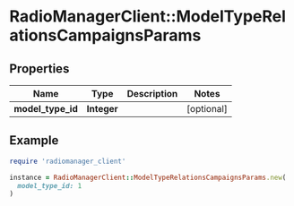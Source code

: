 # RadioManagerClient::ModelTypeRelationsCampaignsParams

## Properties

| Name | Type | Description | Notes |
| ---- | ---- | ----------- | ----- |
| **model_type_id** | **Integer** |  | [optional] |

## Example

```ruby
require 'radiomanager_client'

instance = RadioManagerClient::ModelTypeRelationsCampaignsParams.new(
  model_type_id: 1
)
```

